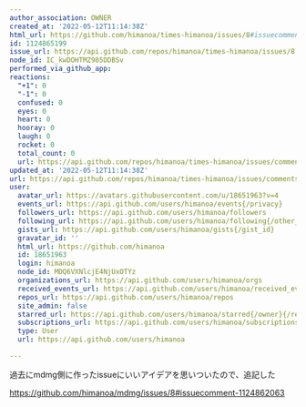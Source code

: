 ```yaml
---
author_association: OWNER
created_at: '2022-05-12T11:14:38Z'
html_url: https://github.com/himanoa/times-himanoa/issues/8#issuecomment-1124865199
id: 1124865199
issue_url: https://api.github.com/repos/himanoa/times-himanoa/issues/8
node_id: IC_kwDOHTMZ985DDBSv
performed_via_github_app: 
reactions:
  "+1": 0
  "-1": 0
  confused: 0
  eyes: 0
  heart: 0
  hooray: 0
  laugh: 0
  rocket: 0
  total_count: 0
  url: https://api.github.com/repos/himanoa/times-himanoa/issues/comments/1124865199/reactions
updated_at: '2022-05-12T11:14:38Z'
url: https://api.github.com/repos/himanoa/times-himanoa/issues/comments/1124865199
user:
  avatar_url: https://avatars.githubusercontent.com/u/18651963?v=4
  events_url: https://api.github.com/users/himanoa/events{/privacy}
  followers_url: https://api.github.com/users/himanoa/followers
  following_url: https://api.github.com/users/himanoa/following{/other_user}
  gists_url: https://api.github.com/users/himanoa/gists{/gist_id}
  gravatar_id: ''
  html_url: https://github.com/himanoa
  id: 18651963
  login: himanoa
  node_id: MDQ6VXNlcjE4NjUxOTYz
  organizations_url: https://api.github.com/users/himanoa/orgs
  received_events_url: https://api.github.com/users/himanoa/received_events
  repos_url: https://api.github.com/users/himanoa/repos
  site_admin: false
  starred_url: https://api.github.com/users/himanoa/starred{/owner}{/repo}
  subscriptions_url: https://api.github.com/users/himanoa/subscriptions
  type: User
  url: https://api.github.com/users/himanoa

---
```

過去にmdmg側に作ったissueにいいアイデアを思いついたので、追記した

https://github.com/himanoa/mdmg/issues/8#issuecomment-1124862063